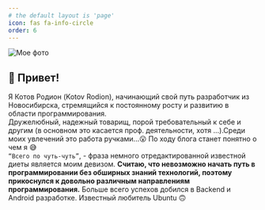 ```yaml
---
# the default layout is 'page'
icon: fas fa-info-circle
order: 6
---
```

![Мое фото](/assets/img/full_avatar.png)
## 👋 Привет!  
Я Котов Родион (Kotov Rodion), начинающий свой путь разработчик из Новосибирска, стремящийся к постоянному
росту и развитию в области программирования.  
Дружелюбный, надежный товарищ, порой требовательный к себе и другим (в
основном это касается проф. деятельности, хотя ...).Среди моих увлечений это работа ручками...😮 По ходу блога станет понятно о чем я 😅  
`“Всего по чуть-чуть”`, - фраза немного отредактированной известной диеты является
моим девизом. **Считаю, что невозможно начать путь в программировании без
обширных знаний технологий, поэтому прикоснулся к довольно различным
направлениям программирования.** Больше всего успехов добился в Backend и
Android разработке. Известный любитель Ubuntu 🙃